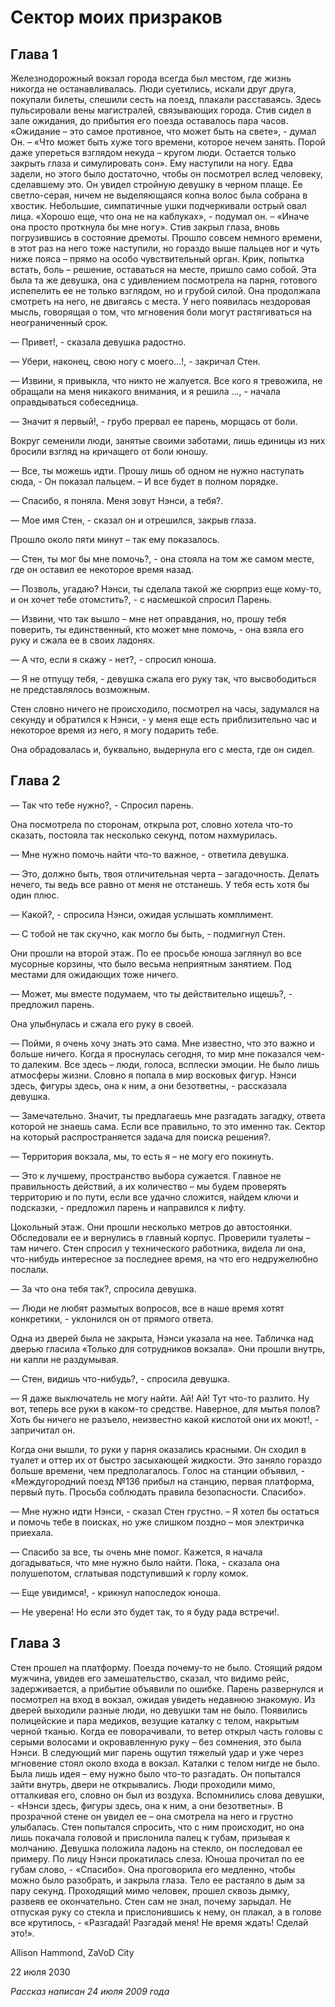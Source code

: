 # Сектор моих призраков

## Глава 1

Железнодорожный вокзал города всегда был местом, где жизнь никогда не останавливалась. Люди суетились, искали друг друга, покупали билеты, спешили сесть на поезд, плакали расставаясь. Здесь пульсировали вены магистралей, связывающих города. Стив сидел в зале ожидания, до прибытия его поезда оставалось пара часов. «Ожидание – это самое противное, что может быть на свете», - думал Он. – «Что может быть хуже того времени, которое нечем занять. Порой даже упереться взглядом некуда – кругом люди. Остается только закрыть глаза и симулировать сон». Ему наступили на ногу. Едва задели, но этого было достаточно, чтобы он посмотрел вслед человеку, сделавшему это. Он увидел стройную девушку в черном плаще. Ее светло-серая, ничем не выделяющаяся копна волос была собрана в хвостик. Небольшие, симпатичные ушки подчеркивали острый овал лица. «Хорошо еще, что она не на каблуках», - подумал он. – «Иначе она просто проткнула бы мне ногу». Стив закрыл глаза, вновь погрузившись в состояние дремоты. Прошло совсем немного времени, в этот раз на него тоже наступили, но гораздо выше пальцев ног и чуть ниже пояса – прямо на особо чувствительный орган. Крик, попытка встать, боль – решение, оставаться на месте, пришло само собой. Эта была та же девушка, она с удивлением посмотрела на парня, готового испепелить ее не только взглядом, но и грубой силой. Она продолжала смотреть на него, не двигаясь с места. У него появилась нездоровая мысль, говорящая о том, что мгновения боли могут растягиваться на неограниченный срок. 

— Привет!, - сказала девушка радостно. 

— Убери, наконец, свою ногу с моего…!, - закричал Стен. 

— Извини, я привыкла, что никто не жалуется. Все кого я тревожила, не обращали на меня никакого внимания, и я решила …, - начала оправдываться собеседница. 

— Значит я первый!, - грубо прервал ее парень, морщась от боли.

Вокруг семенили люди, занятые своими заботами, лишь единицы из них бросили взгляд на кричащего от боли юношу. 

— Все, ты можешь идти. Прошу лишь об одном не нужно наступать сюда, - Он показал пальцем. – И все будет в полном порядке. 

— Спасибо, я поняла. Меня зовут Нэнси, а тебя?. 

— Мое имя Стен, - сказал он и отрешился, закрыв глаза. 

Прошло около пяти минут – так ему показалось. 

— Стен, ты мог бы мне помочь?, - она стояла на том же самом месте, где он оставил ее некоторое время назад. 

— Позволь, угадаю? Нэнси, ты сделала такой же сюрприз еще кому-то, и он хочет тебе отомстить?, - с насмешкой спросил Парень. 

— Извини, что так вышло – мне нет оправдания, но, прошу тебя поверить, ты единственный, кто может мне помочь, - она взяла его руку и сжала ее в своих ладонях. 

— А что, если я скажу - нет?, - спросил юноша. 

— Я не отпущу тебя, - девушка сжала его руку так, что высвободиться не представлялось возможным. 

Стен словно ничего не происходило, посмотрел на часы, задумался на секунду и обратился к Нэнси, - у меня еще есть приблизительно час и некоторое время из него, я могу подарить тебе. 

Она обрадовалась и, буквально, выдернула его с места, где он сидел. 

## Глава 2

— Так что тебе нужно?, - Спросил парень.

Она посмотрела по сторонам, открыла рот, словно хотела что-то сказать, постояла так несколько секунд, потом нахмурилась.

— Мне нужно помочь найти что-то важное, - ответила девушка.

— Это, должно быть, твоя отличительная черта – загадочность. Делать нечего, ты ведь все равно от меня не отстанешь. У тебя есть хотя бы один плюс.

— Какой?, - спросила Нэнси, ожидая услышать комплимент.

— С тобой не так скучно, как могло бы быть, - подмигнул Стен.

Они прошли на второй этаж. По ее просьбе юноша заглянул во все мусорные корзины, что было весьма неприятным занятием. Под местами для ожидающих тоже ничего.

— Может, мы вместе подумаем, что ты действительно ищешь?, - предложил парень. 

Она улыбнулась и сжала его руку в своей.

— Пойми, я очень хочу знать это сама. Мне известно, что это важно и больше ничего. Когда я проснулась сегодня, то мир мне показался чем-то далеким. Все здесь – люди, голоса, всплески эмоции. Не было лишь атмосферы жизни. Словно я попала в мир восковых фигур. Нэнси здесь, фигуры здесь, она к ним, а они безответны, - рассказала девушка.

— Замечательно. Значит, ты предлагаешь мне разгадать загадку, ответа которой не знаешь сама. Если все правильно, то это именно так. Сектор на который распространяется задача для поиска решения?.

— Территория вокзала, мы, то есть я – не могу его покинуть.

— Это к лучшему, пространство выбора сужается. Главное не правильность действий, а их количество – мы будем проверять территорию и по пути, если все удачно сложится, найдем ключи и подсказки, - предложил парень и направился к лифту. 

Цокольный этаж. Они прошли несколько метров до автостоянки. Обследовали ее и вернулись в главный корпус. Проверили туалеты – там ничего. Стен спросил у технического работника, видела ли она, что-нибудь интересное за последнее время, на что его недружелюбно послали.

— За что она тебя так?, спросила девушка.

— Люди не любят размытых вопросов, все в наше время хотят конкретики, - уклонился он от прямого ответа. 

Одна из дверей была не закрыта, Нэнси указала на нее. Табличка над дверью гласила «Только для сотрудников вокзала». Они прошли внутрь, ни капли не раздумывая.

— Стен, видишь что-нибудь?, - спросила девушка.

— Я даже выключатель не могу найти. Ай! Ай! Тут что-то разлито. Ну вот, теперь все руки в каком-то средстве. Наверное, для мытья полов? Хоть бы ничего не разъело, неизвестно какой кислотой они их моют!, - запричитал он. 

Когда они вышли, то руки у парня оказались красными. Он сходил в туалет и оттер их от быстро засыхающей жидкости. Это заняло гораздо больше времени, чем предполагалось. Голос на станции объявил, - «Междугородний поезд №136 прибыл на станцию, первая платформа, первый путь. Просьба соблюдать правила безопасности. Спасибо».

— Мне нужно идти Нэнси, - сказал Стен грустно. – Я хотел бы остаться и помочь тебе в поисках, но уже слишком поздно – моя электричка приехала.

— Спасибо за все, ты очень мне помог. Кажется, я начала догадываться, что мне нужно было найти. Пока, - сказала она полушепотом, сглатывая подступивший к горлу комок.

— Еще увидимся!, - крикнул напоследок юноша.

— Не уверена! Но если это будет так, то я буду рада встречи!. 

## Глава 3

Стен прошел на платформу. Поезда почему-то не было. Стоящий рядом мужчина, увидев его замешательство, сказал, что видимо рейс, задерживается, а прибытие объявили по ошибке. Парень развернулся и посмотрел на вход в вокзал, ожидая увидеть недавнюю знакомую. Из дверей выходили разные люди, но девушки там не было. Появились полицейские и пара медиков, везущие каталку с телом, накрытым черной тканью. Когда ее поворачивали, то ветер открыл часть головы с серыми волосами и окровавленную руку – без сомнения, это была Нэнси. В следующий миг парень ощутил тяжелый удар и уже через мгновение стоял около входа в вокзал. Каталки с телом нигде не было. Была лишь идея – ему нужно было что-то разгадать. Он попытался зайти внутрь, двери не открывались. Люди проходили мимо, отталкивая его, словно он был из воздуха. Вспомнились слова девушки, - «Нэнси здесь, фигуры здесь, она к ним, а они безответны». В прозрачной стене он увидел ее – она смотрела на него и грустно улыбалась. Стен попытался спросить, что с ним происходит, но она лишь покачала головой и прислонила палец к губам, призывая к молчанию. Девушка положила ладонь на стекло, он последовал ее примеру. По лицу Нэнси прокатилась слеза. Юноша прочитал по ее губам слово, - «Спасибо». Она проговорила его медленно, чтобы можно было разобрать, и закрыла глаза. Тело ее растаяло в дым за пару секунд. Проходящий мимо человек, прошел сквозь дымку, развеяв ее окончательно. Стен сам не знал, почему зарыдал. Не отпуская руку со стекла и прислонившись к нему, он плакал, а в голове все крутилось, - «Разгадай! Разгадай меня! Не время ждать! Сделай это!».  

Allison Hammond, ZaVoD City

22 июля 2030

_Рассказ написан 24 июля 2009 года_